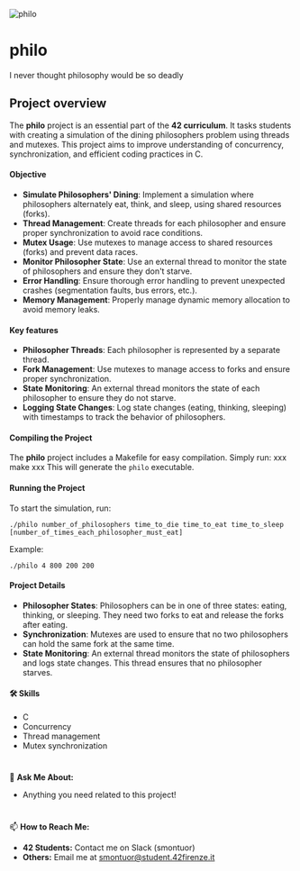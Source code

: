 ![philo](https://github.com/user-attachments/assets/a37fcaed-fd4b-438e-9541-1381fe63cf54)



# **philo**
I never thought philosophy would be so deadly

## **Project overview**
The **philo** project is an essential part of the **42 curriculum**.
It tasks students with creating a simulation of the dining philosophers problem using threads and mutexes.
This project aims to improve understanding of concurrency, synchronization, and efficient coding practices in C.

#### **Objective**
- **Simulate Philosophers' Dining**: Implement a simulation where philosophers alternately eat, think, and sleep, using shared resources (forks).
- **Thread Management**: Create threads for each philosopher and ensure proper synchronization to avoid race conditions.
- **Mutex Usage**: Use mutexes to manage access to shared resources (forks) and prevent data races.
- **Monitor Philosopher State**: Use an external thread to monitor the state of philosophers and ensure they don't starve.
- **Error Handling**: Ensure thorough error handling to prevent unexpected crashes (segmentation faults, bus errors, etc.).
- **Memory Management**: Properly manage dynamic memory allocation to avoid memory leaks.

#### **Key features**
- **Philosopher Threads**: Each philosopher is represented by a separate thread.
- **Fork Management**: Use mutexes to manage access to forks and ensure proper synchronization.
- **State Monitoring**: An external thread monitors the state of each philosopher to ensure they do not starve.
- **Logging State Changes**: Log state changes (eating, thinking, sleeping) with timestamps to track the behavior of philosophers.

#### **Compiling the Project**
The **philo** project includes a Makefile for easy compilation. Simply run:
xxx
make
xxx
This will generate the `philo` executable.

#### **Running the Project**
To start the simulation, run:
```
./philo number_of_philosophers time_to_die time_to_eat time_to_sleep [number_of_times_each_philosopher_must_eat]
```
Example:
```
./philo 4 800 200 200
```

#### **Project Details**
- **Philosopher States**: Philosophers can be in one of three states: eating, thinking, or sleeping. They need two forks to eat and release the forks after eating.
- **Synchronization**: Mutexes are used to ensure that no two philosophers can hold the same fork at the same time.
- **State Monitoring**: An external thread monitors the state of philosophers and logs state changes. This thread ensures that no philosopher starves.

#### 🛠 **Skills**
- C
- Concurrency
- Thread management
- Mutex synchronization

#
💬 **Ask Me About:**
- Anything you need related to this project!

#
📫 **How to Reach Me:**
- **42 Students:** Contact me on Slack (smontuor)
- **Others:** Email me at smontuor@student.42firenze.it
